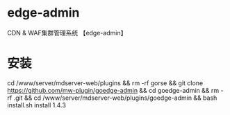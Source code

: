 # edge-admin
CDN & WAF集群管理系统 【edge-admin】

# 安装
cd /www/server/mdserver-web/plugins && rm -rf gorse && git clone https://github.com/mw-plugin/goedge-admin && cd goedge-admin && rm -rf .git && cd /www/server/mdserver-web/plugins/goedge-admin && bash install.sh install 1.4.3
